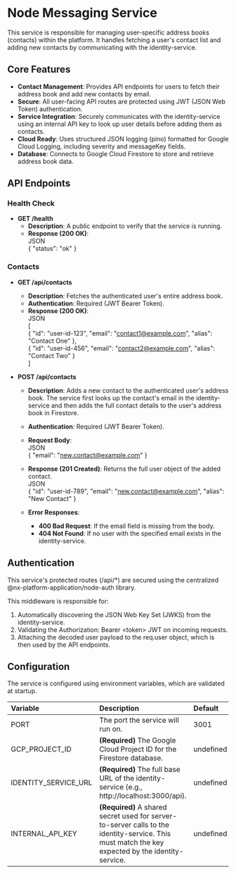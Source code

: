 # **Node Messaging Service**

This service is responsible for managing user-specific address books (contacts) within the platform. It handles fetching a user's contact list and adding new contacts by communicating with the identity-service.

## **Core Features**

* **Contact Management**: Provides API endpoints for users to fetch their address book and add new contacts by email.
* **Secure**: All user-facing API routes are protected using JWT (JSON Web Token) authentication.
* **Service Integration**: Securely communicates with the identity-service using an internal API key to look up user details before adding them as contacts.
* **Cloud Ready**: Uses structured JSON logging (pino) formatted for Google Cloud Logging, including severity and messageKey fields.
* **Database**: Connects to Google Cloud Firestore to store and retrieve address book data.

## **API Endpoints**

### **Health Check**

* **GET /health**
  * **Description**: A public endpoint to verify that the service is running.
  * **Response (200 OK)**:  
    JSON  
    { "status": "ok" }

### **Contacts**

* **GET /api/contacts**
  * **Description**: Fetches the authenticated user's entire address book.
  * **Authentication**: Required (JWT Bearer Token).
  * **Response (200 OK)**:  
    JSON  
    \[  
    { "id": "user-id-123", "email": "contact1@example.com", "alias": "Contact One" },  
    { "id": "user-id-456", "email": "contact2@example.com", "alias": "Contact Two" }  
    \]

* **POST /api/contacts**
  * **Description**: Adds a new contact to the authenticated user's address book. The service first looks up the contact's email in the identity-service and then adds the full contact details to the user's address book in Firestore.
  * **Authentication**: Required (JWT Bearer Token).
  * **Request Body**:  
    JSON  
    { "email": "new.contact@example.com" }

  * **Response (201 Created)**: Returns the full user object of the added contact.  
    JSON  
    { "id": "user-id-789", "email": "new.contact@example.com", "alias": "New Contact" }

  * **Error Responses**:
    * **400 Bad Request**: If the email field is missing from the body.
    * **404 Not Found**: If no user with the specified email exists in the identity-service.

## **Authentication**

This service's protected routes (/api/\*) are secured using the centralized @nx-platform-application/node-auth library.

This middleware is responsible for:

1. Automatically discovering the JSON Web Key Set (JWKS) from the identity-service.
2. Validating the Authorization: Bearer \<token\> JWT on incoming requests.
3. Attaching the decoded user payload to the req.user object, which is then used by the API endpoints.

## **Configuration**

The service is configured using environment variables, which are validated at startup.

| Variable | Description | Default |
| :---- | :---- | :---- |
| PORT | The port the service will run on. | 3001 |
| GCP\_PROJECT\_ID | **(Required)** The Google Cloud Project ID for the Firestore database. | undefined |
| IDENTITY\_SERVICE\_URL | **(Required)** The full base URL of the identity-service (e.g., http://localhost:3000/api). | undefined |
| INTERNAL\_API\_KEY | **(Required)** A shared secret used for server-to-server calls to the identity-service. This must match the key expected by the identity-service. | undefined |

